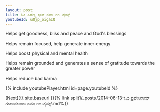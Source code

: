 ```yaml
---
layout: post
title: ಓಂ ಹಿರಣ್ಯ ಭಾವೆ ನಮಃ ೧೧ ಟೈಮ್ಸ್
youtubeId: uOjp_oigaIQ
---
```

 
 
Helps get goodness, bliss and peace and God's blessings
 
Helps remain focused, help generate inner energy 
 
Helps boost physical and mental health 
 
Helps remain grounded and generates a sense of gratitude towards the greater power 
 
Helps reduce bad karma
 
 
 
 


{% include youtubePlayer.html id=page.youtubeId %}
 
[Next]({{ site.baseurl }}{% link  split1/_posts/2014-06-13-ಓಂ ಪ್ರವೇಸಿನಾಮ್ ಗುಹಾಪಲಾಯ ನಮಃ ೧೧ ಟೈಮ್ಸ್.md%})
 
